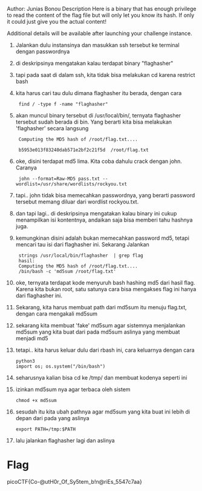 Author: Junias Bonou
Description
Here is a binary that has enough privilege to read the content of the flag file but will only let you know its hash. If only it could just give you the actual content!

Additional details will be available after launching your challenge instance.

1. Jalankan dulu instansinya dan masukkan ssh tersebut ke terminal dengan passwordnya
2. di deskripsinya mengatakan kalau terdapat binary "flaghasher"
3. tapi pada saat di dalam ssh, kita tidak bisa melakukan cd karena restrict bash
4. kita harus cari tau dulu dimana flaghasher itu berada, dengan cara
    
        find / -type f -name "flaghasher"
5. akan muncul binary tersebut di /usr/local/bin/, ternyata flaghasher tersebut sudah berada di bin. Yang berarti kita bisa melakukan 'flaghasher' secara langsung 
  
        Computing the MD5 hash of /root/flag.txt.... 
  
        b5953e013f83240dab571e2bf2c21f5d  /root/flag.txt

6. oke, disini terdapat md5 lima. Kita coba dahulu crack dengan john. Caranya
   
        john --format=Raw-MD5 pass.txt --wordlist=/usr/share/wordlists/rockyou.txt 	

7. tapi.. john tidak bisa memecahkan passwordnya, yang berarti password tersebut memang diluar dari wordlist rockyou.txt.
8. dan tapi lagi.. di deskripsinya mengatakan kalau binary ini cukup menampilkan isi kontentnya, andaikan saja bisa memberi tahu hashnya juga.
9. kemungkinan disini adalah bukan memecahkan password md5, tetapi mencari tau isi dari flaghasher ini. Sekarang Jalankan
        
        strings /usr/local/bin/flaghasher  | grep flag
        hasil:
        Computing the MD5 hash of /root/flag.txt.... 
        /bin/bash -c 'md5sum /root/flag.txt'

10. oke, ternyata terdapat kode menyuruh bash hashing md5 dari hasil flag. Karena kita bukan root, satu satunya cara bisa mengakses flag ini hanya dari flaghasher ini.

11. Sekarang, kita harus membuat path dari md5sum itu menuju flag.txt, dengan cara mengakali md5sum
12. sekarang kita membuat 'fake' md5sum agar sistemnya menjalankan md5sum yang kita buat dari pada md5sum aslinya yang membuat menjadi md5
13. tetapi.. kita harus keluar dulu dari rbash ini, cara keluarnya dengan cara
        
        python3
        import os; os.system("/bin/bash")

14. seharusnya kalian bisa cd ke /tmp/ dan membuat kodenya seperti ini
        
15. izinkan md5sum nya agar terbaca oleh sistem 
        
        chmod +x md5sum
                
16. sesudah itu kita ubah pathnya agar md5sum yang kita buat ini lebih di depan dari pada yang aslinya
      
        export PATH=/tmp:$PATH

17. lalu jalankan flaghasher lagi dan aslinya


# Flag
picoCTF{Co-@utH0r_Of_Sy5tem_b!n@riEs_5547c7aa}
